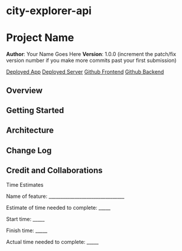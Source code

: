 # city-explorer-api

# Project Name

**Author**: Your Name Goes Here
**Version**: 1.0.0 (increment the patch/fix version number if you make more commits past your first submission)

[Deployed App]()
[Deployed Server]()
[Github Frontend]()
[Github Backend]()

## Overview
<!-- Provide a high level overview of what this application is and why you are building it, beyond the fact that it's an assignment for this class. (i.e. What's your problem domain?) -->

## Getting Started
<!-- What are the steps that a user must take in order to build this app on their own machine and get it running? -->

## Architecture
<!-- Provide a detailed description of the application design. What technologies (languages, libraries, etc) you're using, and any other relevant design information. -->

## Change Log
<!-- Use this area to document the iterative changes made to your application as each feature is successfully implemented. Use time stamps. Here's an example:

01-01-2001 4:59pm - Application now has a fully-functional express server, with a GET route for the location resource. -->

## Credit and Collaborations
<!-- Give credit (and a link) to other people or resources that helped you build this application. -->

Time Estimates

Name of feature: ________________________________

Estimate of time needed to complete: _____

Start time: _____

Finish time: _____

Actual time needed to complete: _____
